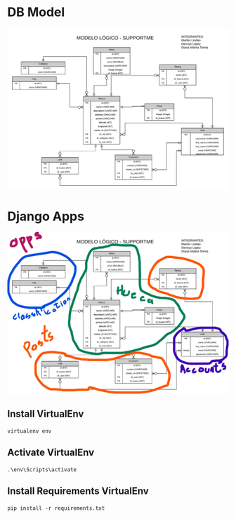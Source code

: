 # DB Model
![DBModel](./src/DB_Model.png)

# Django Apps
![DjangoApps](./src/DB_Model_Apps.jpg)

## Install VirtualEnv

```
virtualenv env
```

## Activate VirtualEnv
```
.\env\Scripts\activate
```

## Install Requirements VirtualEnv
```
pip install -r requirements.txt
```
